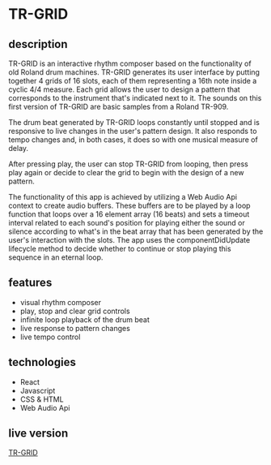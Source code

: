 # TR-GRID

## description

TR-GRID is an interactive rhythm composer based on the functionality of old Roland drum machines. TR-GRID generates its user interface by putting together 4 grids of 16 slots, each of them representing a 16th note inside a cyclic 4/4 measure. Each grid allows the user to design a pattern that corresponds to the instrument that's indicated next to it. The sounds on this first version of TR-GRID are basic samples from a Roland TR-909.

The drum beat generated by TR-GRID loops constantly until stopped and is responsive to live changes in the user's pattern design. It also responds to tempo changes and, in both cases, it does so with one musical measure of delay. 

After pressing play, the user can stop TR-GRID from looping, then press play again or decide to clear the grid to begin with the design of a new pattern.

The functionality of this app is achieved by utilizing a Web Audio Api context to create audio buffers. These buffers are to be played by a loop function that loops over a 16 element array (16 beats) and sets a timeout interval related to each sound's position for playing either the sound or silence according to what's in the beat array that has been generated by the user's interaction with the slots. The app uses the componentDidUpdate lifecycle method to decide whether to continue or stop playing this sequence in an eternal loop.

## features

* visual rhythm composer
* play, stop and clear grid controls
* infinite loop playback of the drum beat
* live response to pattern changes
* live tempo control

## technologies

* React
* Javascript
* CSS & HTML
* Web Audio Api

## live version

[TR-GRID](https://tr-grid.netlify.app)
